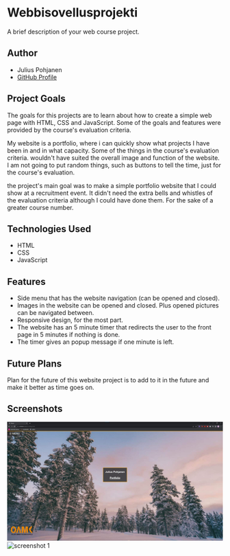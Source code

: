 # Webbisovellusprojekti
 
A brief description of your web course project.

## Author

- Julius Pohjanen
- [GitHub Profile](https://github.com/JuliusPohjanen)

## Project Goals

The goals for this projects are to learn about how to create a simple web page with HTML, CSS and JavaScript.
Some of the goals and features were provided by the course's evaluation criteria. 

My website is a portfolio, where i can quickly show what projects I have been in and in what capacity.
Some of the things in the course's evaluation criteria. wouldn't have suited the overall image and function of the website.
I am not going to put random things, such as buttons to tell the time, just for the course's evaluation.

the project's main goal was to make a simple portfolio website that I could show at a recruitment event. 
It didn't need the extra bells and whistles of the evaluation criteria although I could have done them. For the sake of
a greater course number.

## Technologies Used

- HTML
- CSS
- JavaScript

## Features

- Side menu that has the website navigation (can be opened and closed).
- Images in the website can be opened and closed. Plus opened pictures can be navigated between.
- Responsive design, for the most part.
- The website has an 5 minute timer that redirects the user to the front page in 5 minutes if nothing is done.
- The timer gives an popup message if one minute is left.

## Future Plans

Plan for the future of this website project is to add to it in the future and make it better as time goes on.

## Screenshots
![screenshot 1](https://github.com/JuliusPohjanen/JuliusPohjanen.github.io/blob/main/assets/pictures/Frontpage.jpg)
![screenshot 1]()
